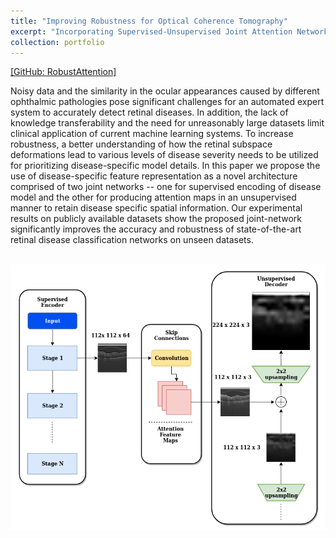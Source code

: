 ```yaml
---
title: "Improving Robustness for Optical Coherence Tomography"
excerpt: "Incorporating Supervised-Unsupervised Joint Attention Network for improving robustness for recogniziing diabetic Retinopathy.<br/><br/><img src='/images/icip.png'>"
collection: portfolio
---
```


[[GitHub: RobustAttention]](https://github.com/SharifAmit/Robust_Joint_Attention)

Noisy data and the similarity in the ocular appearances caused by different ophthalmic pathologies pose significant challenges for an automated expert system to accurately detect retinal diseases. In addition, the lack of knowledge transferability and the need for unreasonably large datasets limit clinical application of current machine learning systems. To increase robustness, a better understanding of how the retinal subspace deformations lead to various levels of disease severity needs to be utilized for prioritizing disease-specific model details. In this paper we propose the use of disease-specific feature representation as a novel architecture comprised of two joint networks -- one for supervised encoding of disease model and the other for producing attention maps in an unsupervised manner to retain disease specific spatial information. Our experimental results on publicly available datasets show the proposed joint-network significantly improves the accuracy and robustness of state-of-the-art retinal disease classification networks on unseen datasets. 

<br/><img src='/images/icip.png'>
